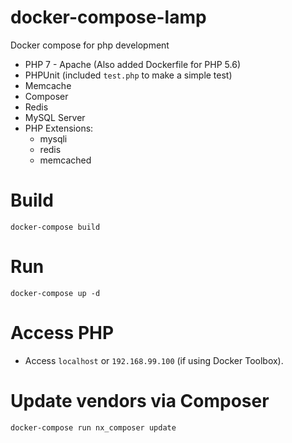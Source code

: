# docker-compose-lamp
Docker compose for php development
* PHP 7 - Apache (Also added Dockerfile for PHP 5.6)
* PHPUnit (included `test.php` to make a simple test)
* Memcache
* Composer
* Redis
* MySQL Server
* PHP Extensions:
    - mysqli
    - redis
    - memcached
# Build
```
docker-compose build
```
# Run
```
docker-compose up -d
```
# Access PHP
- Access `localhost` or `192.168.99.100` (if using Docker Toolbox).
# Update vendors via Composer
```
docker-compose run nx_composer update
```
